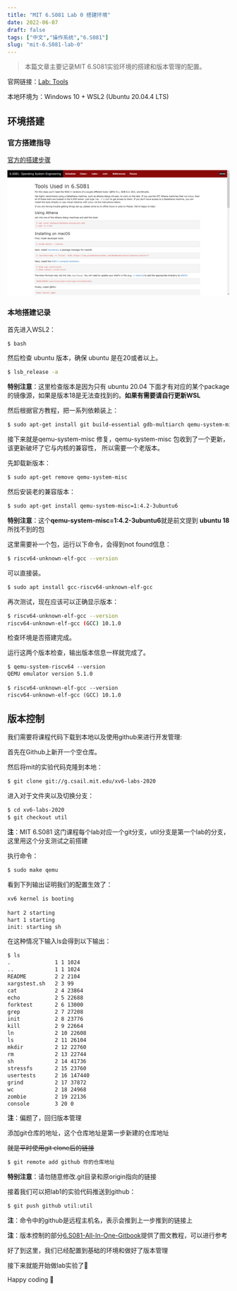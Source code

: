 ```yaml
---
title: "MIT 6.S081 Lab 0 搭建环境"
date: 2022-06-07
draft: false
tags: ["中文","操作系统","6.S081"]
slug: "mit-6.S081-lab-0"
---
```


> 本篇文章主要记录MIT 6.S081实验环境的搭建和版本管理的配置。



官网链接：[Lab: Tools](https://pdos.csail.mit.edu/6.828/2020/tools.html)

本地环境为：Windows 10 + WSL2 (Ubuntu 20.04.4 LTS)

<!--more-->

## 环境搭建

### 官方搭建指导

[官方的搭建步骤](https://pdos.csail.mit.edu/6.828/2020/tools.html)

![官方的搭建步骤](/tools.png)



### 本地搭建记录

首先进入WSL2：

```bash
$ bash
```



然后检查 ubuntu 版本，确保 ubuntu 是在20或者以上。

```bash
$ lsb_release -a
```

**特别注意**：这里检查版本是因为只有 ubuntu 20.04 下面才有对应的某个package的镜像源，如果是版本18是无法查找到的。**如果有需要请自行更新WSL**



然后根据官方教程，把一系列依赖装上：

```bash
$ sudo apt-get install git build-essential gdb-multiarch qemu-system-misc gcc-riscv64-linux-gnu binutils-riscv64-linux-gnu
```



接下来就是qemu-system-misc 修复，qemu-system-misc 包收到了一个更新，该更新破坏了它与内核的兼容性， 所以需要一个老版本。

先卸载新版本：

```bash
$ sudo apt-get remove qemu-system-misc
```

然后安装老的兼容版本：

```bash
$ sudo apt-get install qemu-system-misc=1:4.2-3ubuntu6
```

**特别注意**：这个**qemu-system-misc=1:4.2-3ubuntu6**就是前文提到 **ubuntu 18** 所找不到的包



这里需要补一个包，运行以下命令，会得到not found信息：

```bash
$ riscv64-unknown-elf-gcc --version
```

可以直接装。

```bash
$ sudo apt install gcc-riscv64-unknown-elf-gcc
```

再次测试，现在应该可以正确显示版本：

```bash
$ riscv64-unknown-elf-gcc --version
riscv64-unknown-elf-gcc (GCC) 10.1.0
```



检查环境是否搭建完成。

运行这两个版本检查，输出版本信息一样就完成了。

```
$ qemu-system-riscv64 --version
QEMU emulator version 5.1.0

$ riscv64-unknown-elf-gcc --version
riscv64-unknown-elf-gcc (GCC) 10.1.0
```



## 版本控制

我们需要将课程代码下载到本地以及使用github来进行开发管理:



首先在Github上新开一个空仓库。



然后将mit的实验代码克隆到本地：

```bash
$ git clone git://g.csail.mit.edu/xv6-labs-2020
```



进入对于文件夹以及切换分支：

```bash
$ cd xv6-labs-2020
$ git checkout util
```

**注**：MIT 6.S081 这门课程每个lab对应一个git分支，util分支是第一个lab的分支，这里用这个分支测试之前搭建



执行命令：

```bash
$ sudo make qemu
```

看到下列输出证明我们的配置生效了：

```
xv6 kernel is booting

hart 2 starting
hart 1 starting
init: starting sh
```

在这种情况下输入ls会得到以下输出：

```
$ ls
.              1 1 1024
..             1 1 1024
README         2 2 2104
xargstest.sh   2 3 99
cat            2 4 23864
echo           2 5 22688
forktest       2 6 13000
grep           2 7 27208
init           2 8 23776
kill           2 9 22664
ln             2 10 22608
ls             2 11 26104
mkdir          2 12 22760
rm             2 13 22744
sh             2 14 41736
stressfs       2 15 23760
usertests      2 16 147440
grind          2 17 37872
wc             2 18 24968
zombie         2 19 22136
console        3 20 0
```

**注**：偏题了，回归版本管理



添加git仓库的地址，这个仓库地址是第一步新建的仓库地址

~~就是平时使用git clone后的链接~~

```bash
$ git remote add github 你的仓库地址
```

**特别注意**：请勿随意修改.git目录和原origin指向的链接



接着我们可以把lab1的实验代码推送到github：

```bash
$ git push github util:util
```

**注**：命令中的github是远程主机名，表示会推到上一步推到的链接上

**注**：版本控制的部分[6.S081-All-In-One-Gitbook](http://xv6.dgs.zone/)提供了图文教程，可以进行参考



好了到这里，我们已经配置到基础的环境和做好了版本管理

接下来就能开始做lab实验了🎉

Happy coding 💖